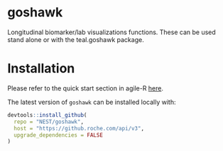 # goshawk

Longitudinal biomarker/lab visualizations functions. These can be used stand alone or with the teal.goshawk package.


# Installation

Please refer to the quick start section in agile-R [here](https://go.roche.com/agile-R).

The latest version of `goshawk` can be installed locally with:

```r
devtools::install_github(
  repo = "NEST/goshawk",
  host = "https://github.roche.com/api/v3",
  upgrade_dependencies = FALSE
)
```
